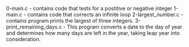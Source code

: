 0-main.c - contains code that tests for a postitive or negative integer
1-main.c - contains code that corrects an infinite loop
2-largest_number.c - contains program prints the largest of three integers.
3-print_remaining_days.c - This program converts a date to the day of year and determines how many days are left in the year, taking leap year into consideration.
